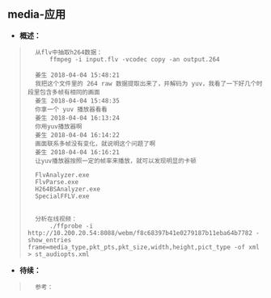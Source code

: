 ## media-应用
- **概述：**
>       从flv中抽取h264数据：
>           ffmpeg -i input.flv -vcodec copy -an output.264
>
>       姜生 2018-04-04 15:48:21
>       我把这个文件里的 264 raw 数据提取出来了，并解码为 yuv，我看了一下好几个时段里包含多帧有相同的画面
>       姜生 2018-04-04 15:48:35
>       你拿一个 yuv 播放器看看
>       姜生 2018-04-04 16:13:24
>       你用yuv播放器啊
>       姜生 2018-04-04 16:14:22
>       画面联系多帧没有变化，就说明这个问题了啊
>       姜生 2018-04-04 16:16:21
>       让yuv播放器按照一定的帧率来播放，就可以发现明显的卡顿
>
>       FlvAnalyzer.exe
>       FlvParse.exe
>       H264BSAnalyzer.exe
>       SpecialFFLV.exe
>
>
>       分析在线视频：
>           ./ffprobe -i http://10.200.20.54:8088/webm/f8c68397b41e0279187b11eba64b7782 -show_entries frame=media_type,pkt_pts,pkt_size,width,height,pict_type -of xml > st_audiopts.xml
>           
>
>
>
>

- **待续：**
>       参考：
>
>
>
>
>
>
>
>
>
>
>
>
>
>
>
>
>
>
>
>
>
>
>
>
>
>
